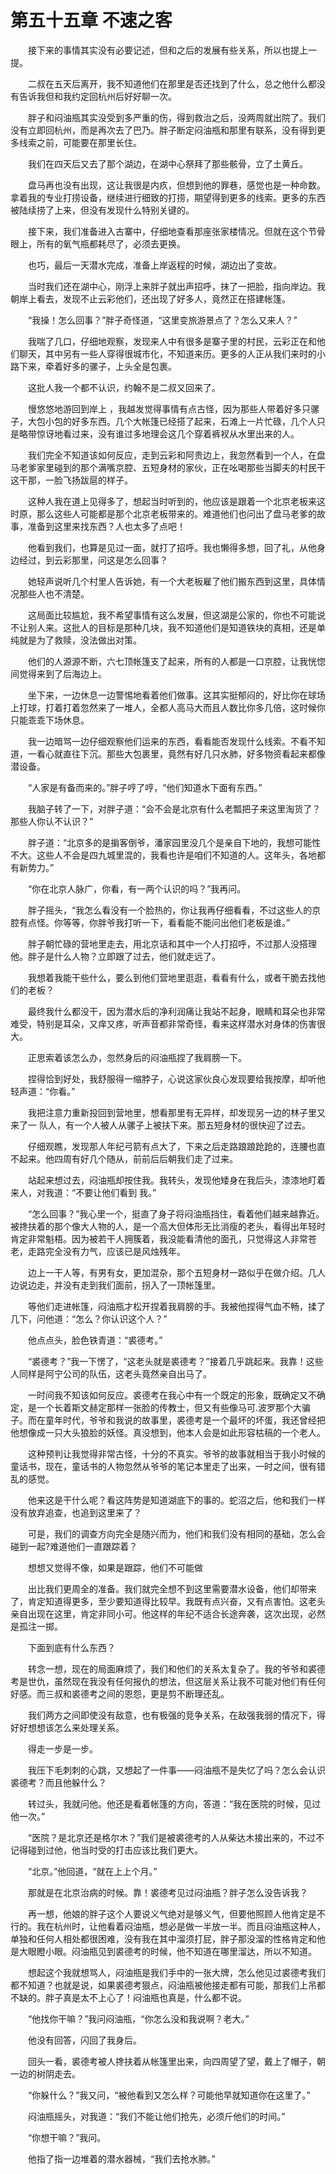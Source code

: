 # 第五十五章 不速之客


　　接下来的事情其实没有必要记述，但和之后的发展有些关系，所以也提上一提。

　　二叔在五天后离开，我不知道他们在那里是否还找到了什么，总之他什么都没有告诉我但和我约定回杭州后好好聊一次。

　　胖子和闷油瓶其实没受到多严重的伤，得到救治之后，没两周就出院了。我们没有立即回杭州，而是再次去了巴乃。胖子断定闷油瓶和那里有联系，没有得到更多线索之前，可能要在那里长住。

　　我们在四天后又去了那个湖边，在湖中心祭拜了那些骸骨，立了土黄丘。

　　盘马再也没有出现，这让我很是内疚，但想到他的罪巷，感觉也是一种命数。拿着我的专业打捞设备，继续进行细致的打捞，期望得到更多的线索。更多的东西被陆续捞了上来，但没有发现什么特别关键的。

　　接下来，我们准备进入古寨中，仔细地查看那座张家楼情况。但就在这个节骨眼上，所有的氧气瓶都耗尽了，必须去更换。

　　也巧，最后一天潜水完成，准备上岸返程的时候，湖边出了变故。

　　当时我们还在湖中心，刚浮上来胖子就出声招呼，抹了一把脸，指向岸边。我朝岸上看去，发现不止云彩他们，还出现了好多人，竟然正在搭建帐篷。

　　“我操！怎么回事？”胖子奇怪道，“这里变旅游景点了？怎么又来人？”

　　我喘了几口，仔细地观察，发现来人中有很多是寨子里的村民，云彩正在和他们聊天，其中另有一些人穿得很城市化，不知道来历。更多的人正从我们来时的小路下来，牵着好多的骡子，上头全是包裹。

　　这批人我一个都不认识，约翰不是二叔又回来了。

　　慢悠悠地游回到岸上 ，我越发觉得事情有点古怪，因为那些人带着好多只骡子，大包小包的好多东西。几个大帐篷已经搭了起来，石滩上一片忙碌，几个人只是略带惊讶地看过来，没有谁过多地理会这几个穿着裤衩从水里出来的人。

　　我们完全不知道该如何反应，走到云彩和阿贵边上，我忽然看到一个人，在盘马老爹家里碰到的那个满嘴京腔、五短身材的家伙，正在吆喝那些当脚夫的村民干这干那，一脸飞扬跋扈的样子。

　　这种人我在道上见得多了，想起当时听到的，他应该是跟着一个北京老板来这时原，那么这些人可能都是那个北京老板带来的。难道他们也问出了盘马老爹的故事，准备到这里来找东西？人也太多了点吧！

　　他看到我们，也算是见过一面，就打了招呼。我也懒得多想，回了礼，从他身边经过，到云彩那里，问这是怎么回事？

　　她轻声说听几个村里人告诉她，有一个大老板雇了他们搬东西到这里，具体情况那些人也不清楚。

　　这局面比较尴尬，我不希望事情有这么发展，但这湖是公家的，你也不可能说不让别人来。这批人的目标是那种几块，我不知道他们是知道铁块的真相，还是单纯就是为了救赎，没法做出对策。

　　他们的人源源不断，六七顶帐篷支了起来，所有的人都是一口京腔，让我恍惚间觉得来到了后海边上。

　　坐下来，一边休息一边警惕地看着他们做事。这其实挺郁闷的，好比你在球场上打球，打着打着忽然来了一堆人，全都人高马大而且人数比你多几倍，这时候你只能乖乖下场休息。

　　我一边暗骂一边仔细观察他们运来的东西，看看能否发现什么线索。不看不知道，一看心就直往下沉。那些大包裹里，竟然有好几只水肺，好多物资看起来都像潜设备。

　　“人家是有备而来的。”胖子哼了哼，“他们知道水下面有东西。”

　　我脑子转了一下，对胖子道：“会不会是北京有什么老瓢把子来这里淘货了？那些人你认不认识？”

　　胖子道：“北京多的是掮客倒爷，潘家园里没几个是亲自下地的，我想可能性不大。这些人不会是四九城里混的，我看也许是咱们不知道的人。这年头，各地都有新势力。”

　　“你在北京人脉广，你看，有一两个认识的吗？”我再问。

　　胖子摇头，“我怎么看没有一个脸热的，你让我再仔细看看，不过这些人的京腔有点怪。你等等，你胖爷我打听一下，看看能不能问出他们老板是谁。”

　　胖子朝忙碌的营地里走去，用北京话和其中一个人打招呼，不过那人没搭理他。胖子是什么人物？立即跟了过去，他们就走远了。

　　我想着我能干些什么，要么到他们营地里逛逛，看看有什么，或者干脆去找他们的老板？

　　最终我什么都没干，因为潜水后的净利润痛让我站不起身，眼睛和耳朵也非常难受，特别是耳朵，又痒又疼，听声音都非常奇怪，看来这样潜水对身体的伤害很大。

　　正思索着该怎么办，忽然身后的闷油瓶捏了我肩膀一下。

　　捏得恰到好处，我舒服得一缩脖子，心说这家伙良心发现要给我按摩，却听他轻声道：“你看。”

　　我把注意力重新投回到营地里，想看那里有无异样，却发现另一边的林子里又来了一 队人，有一个人被人从骡子上被扶下来。那五短身材的很快迎了过去。

　　仔细观瞧，发现那人年纪弓箭有点大了，下来之后走路踉踉跄跄的，连腰也直不起来。他四周有好几个随从，前前后后朝我们走了过来。

　　站起来想过去，闷油瓶却按住我。我转头，发现他矮身在我后头，漆漆地盯着来人，对我道：“不要让他们看到 我。”

　　“怎么回事？”我心里一个，挺直了身子将闷油瓶挡住，看着他们越来越靠近。被搀扶着的那个像大人物的人，是一个高大但体形无比消瘦的老头，看得出年轻时肯定非常魁梧。因为被若干人拥簇着，我没能看清他的面孔，只觉得这人非常苍老，走路完全没有力气，应该已是风烛残年。

　　边上一干人等，有男有女，更加混杂，那个五短身材一路似乎在做介绍。几人边说边走，并没有走到我们面前，拐入了一顶帐篷里。

　　等他们走进帐篷，闷油瓶才松开捏着我肩膀的手。我被他捏得气血不畅，揉了几下，问他道：“怎么？你认识这个人？”

　　他点点头，脸色铁青道：“裘德考。”

　　“裘德考？”我一下愣了，“这老头就是裘德考？”接着几乎跳起来。我靠！这些人同样是阿宁公司的队伍，这老头竟然亲自出马了。

　　一时间我不知该如何反应。裘德考在我心中有一个既定的形象，既确定又不确定，是一个长着斯文赫定那样一张脸的传教士，但又有些像马可.波罗那个大骗子。而在童年时代，爷爷和我说的故事里，裘德考是一个最坏的坏蛋，我还曾经把他想像成一只大头狼脸的妖怪。真没想到，他本人会是如此形容枯稿的一个老人。

　　这种预判让我觉得非常古怪，十分的不真实。爷爷的故事就相当于我小时候的童话书，现在，童话书的人物忽然从爷爷的笔记本里走了出来，一时之间，很有错乱的感觉。

　　他来这是干什么呢？看这阵势是知道湖底下的事的。蛇沼之后，他和我们一样没有放弃追查，也追到这里来了？

　　可是，我们的调查方向完全是随兴而为，他们和我们没有相同的基础，怎么会碰到一起?难道他们一直跟踪着？

　　想想又觉得不像，如果是跟踪，他们不可能做

　　出比我们更周全的准备。我们就完全想不到这里需要潜水设备，他们却带来了，肯定知道得更多，至少要知道得比较早。我既有点兴奋，又有点害怕。这老头亲自出现在这里，肯定非同小可。他这样的年纪不适合长途奔袭，这次出现，必然是孤注一掷。

　　下面到底有什么东西？

　　转念一想，现在的局面麻烦了，我们和他们的关系太复杂了。我的爷爷和裘德考是世仇，虽然现在我没有任何报仇的想法，但这层关系让我不可能对他们有任何好感。而三叔和裘德考之间的恩怨，更是剪不断理还乱。

　　我们两方之间即使没有敌意，也有极强的竞争关系，在敌强我弱的情况下，得好好想想该怎么来处理关系。

　　得走一步是一步。

　　我压下毛刺刺的心跳，又想起了一件事——闷油瓶不是失忆了吗？怎么会认识裘德考？而且他躲什么？

　　转过头，我就问他。他还是看着帐篷的方向，答道：“我在医院的时候，见过他一次。”

　　“医院？是北京还是格尔木？”我们是被裘德考的人从柴达木接出来的，不过不记得碰到过他，他当时受的打击应该比我们更大。

　　“北京。”他回道，“就在上上个月。”

　　那就是在北京治病的时候。靠！裘德考见过闷油瓶？胖子怎么没告诉我？

　　再一想，他娘的胖子这个人要说义气绝对是够义气，但要他照顾人他肯定是不行的。我在杭州时，让他看着闷油瓶，想必是做一半放一半。而且闷油瓶这种人，单独和任何人相处都很困难，没有我在其中溜须打屁，胖子那没溜的性格肯定和他是大眼瞪小眼。闷油瓶见到裘德考的时候，他不知道在哪里溜达，所以不知道。

　　想起这个我就想骂人，闷油瓶是我们手中的一张大牌，怎么他见过裘德考我们都不知道？也就是说，如果裘德考狠点，闷油瓶被他接走都有可能，那我们上吊都不缺的。胖子真是太不上心了！闷油瓶也真是，什么都不说。

　　“他找你干嘛？”我问闷油瓶，“你怎么没和我说啊？老大。”

　　他没有回答，闪回了我身后。

　　回头一看，裘德考被人搀扶着从帐篷里出来，向四周望了望，戴上了帽子，朝一边的树阴走去。

　　“你躲什么？”我又问，“被他看到又怎么样？可能他早就知道你在这里了。”

　　闷油瓶摇头，对我道：“我们不能让他们抢先，必须斤他们的时间。”

　　“你想干嘛？”我问。

　　他指了指一边堆着的潜水器械，“我们去抢水肺。”

